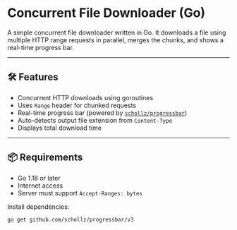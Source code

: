 # Concurrent File Downloader (Go)

A simple concurrent file downloader written in Go. It downloads a file using multiple HTTP range requests in parallel, merges the chunks, and shows a real-time progress bar.

---

## 🛠 Features

- Concurrent HTTP downloads using goroutines
- Uses `Range` header for chunked requests
- Real-time progress bar (powered by [`schollz/progressbar`](https://github.com/schollz/progressbar))
- Auto-detects output file extension from `Content-Type`
- Displays total download time

---

## 📦 Requirements

- Go 1.18 or later
- Internet access
- Server must support `Accept-Ranges: bytes`

Install dependencies:

```bash
go get github.com/schollz/progressbar/v3

```
